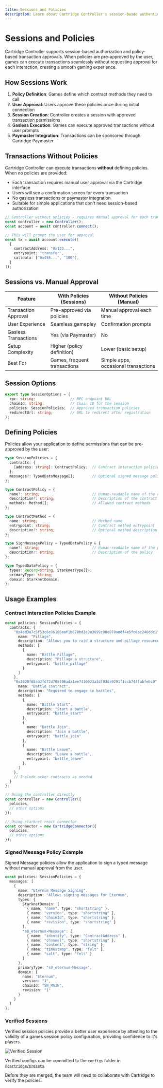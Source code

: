 ```yaml
---
title: Sessions and Policies
description: Learn about Cartridge Controller's session-based authentication and policy-based transaction approvals system.
---
```


# Sessions and Policies

Cartridge Controller supports session-based authorization and policy-based transaction approvals. When policies are pre-approved by the user, games can execute transactions seamlessly without requesting approval for each interaction, creating a smooth gaming experience.

## How Sessions Work

1. **Policy Definition**: Games define which contract methods they need to call
2. **User Approval**: Users approve these policies once during initial connection
3. **Session Creation**: Controller creates a session with approved transaction permissions
4. **Gasless Execution**: Games can execute approved transactions without user prompts
5. **Paymaster Integration**: Transactions can be sponsored through Cartridge Paymaster

## Transactions Without Policies

Cartridge Controller can execute transactions **without** defining policies. When no policies are provided:

- Each transaction requires manual user approval via the Cartridge interface
- Users will see a confirmation screen for every transaction
- No gasless transactions or paymaster integration
- Suitable for simple applications that don't need session-based authorization

```typescript
// Controller without policies - requires manual approval for each transaction
const controller = new Controller();
const account = await controller.connect();

// This will prompt the user for approval
const tx = await account.execute([
  {
    contractAddress: "0x123...",
    entrypoint: "transfer",
    calldata: ["0x456...", "100"],
  }
]);
```

## Sessions vs. Manual Approval

| Feature | With Policies (Sessions) | Without Policies (Manual) |
|---------|--------------------------|---------------------------|
| Transaction Approval | Pre-approved via policies | Manual approval each time |
| User Experience | Seamless gameplay | Confirmation prompts |
| Gasless Transactions | Yes (via Paymaster) | No |
| Setup Complexity | Higher (policy definition) | Lower (basic setup) |
| Best For | Games, frequent transactions | Simple apps, occasional transactions |

## Session Options

```typescript
export type SessionOptions = {
  rpc: string;                // RPC endpoint URL
  chainId: string;            // Chain ID for the session
  policies: SessionPolicies;  // Approved transaction policies
  redirectUrl: string;        // URL to redirect after registration
};
```

## Defining Policies

Policies allow your application to define permissions that can be pre-approved by the user:

```typescript
type SessionPolicies = {
  contracts: {
    [address: string]: ContractPolicy;  // Contract interaction policies
  };
  messages?: TypedDataMessage[];        // Optional signed message policies
};

type ContractPolicy = {
  name?: string;                        // Human-readable name of the contract
  description?: string;                 // Description of the contract
  methods: Method[];                    // Allowed contract methods
};

type ContractMethod = {
  name: string;                         // Method name
  entrypoint: string;                   // Contract method entrypoint
  description?: string;                 // Optional method description
};

type SignMessagePolicy = TypedDataPolicy & {
  name?: string;                        // Human-readable name of the policy
  description?: string;                 // Description of the policy
};

type TypedDataPolicy = {
  types: Record<string, StarknetType[]>;
  primaryType: string;
  domain: StarknetDomain;
};
```

## Usage Examples

### Contract Interaction Policies Example

```typescript
const policies: SessionPolicies = {
  contracts: {
    "0x4ed3a7c5f53c6e96186eaf1b670bd2e2a3699c08e070aedf4e5fc6ac246ddc1": {
      name: "Pillage",
      description: "Allows you to raid a structure and pillage resources",
      methods: [
        {
          name: "Battle Pillage",
          description: "Pillage a structure",
          entrypoint: "battle_pillage"
        }
      ]
    },
    "0x2620f65aa2fd72d705306ada1ee7410023a3df03da9291f1ccb744fabfebc0": {
      name: "Battle contract",
      description: "Required to engage in battles",
      methods: [
        {
          name: "Battle Start",
          description: "Start a battle",
          entrypoint: "battle_start"
        },
        {
          name: "Battle Join",
          description: "Join a battle",
          entrypoint: "battle_join"
        },
        {
          name: "Battle Leave",
          description: "Leave a battle",
          entrypoint: "battle_leave"
        },
      ]
    },
    // Include other contracts as needed
  }
};

// Using the controller directly
const controller = new Controller({
  policies,
  // other options
});

// Using starknet-react connector
const connector = new CartridgeConnector({
  policies,
  // other options
});
```

### Signed Message Policy Example

Signed Message policies allow the application to sign a typed message without manual approval from the user.

```typescript
const policies: SessionPolicies = {
  messages: [
    {
      name: "Eternum Message Signing",
      description: "Allows signing messages for Eternum",
      types: {
        StarknetDomain: [
          { name: "name", type: "shortstring" },
          { name: "version", type: "shortstring" },
          { name: "chainId", type: "shortstring" },
          { name: "revision", type: "shortstring" }
        ],
        "s0_eternum-Message": [
          { name: "identity", type: "ContractAddress" },
          { name: "channel", type: "shortstring" },
          { name: "content", type: "string" },
          { name: "timestamp", type: "felt" },
          { name: "salt", type: "felt" }
        ]
      },
      primaryType: "s0_eternum-Message",
      domain: {
        name: "Eternum",
        version: "1",
        chainId: "SN_MAIN",
        revision: "1"
      }
    }
  ]
};
```

### Verified Sessions


Verified session policies provide a better user experience by attesting to the validity of a games session policy configuration, providing confidence to it's players.

![Verified Session](/verified-session.svg)

Verified configs can be committed to the `configs` folder in [`@cartridge/presets`](https://github.com/cartridge-gg/presets/tree/main/configs).

Before they are merged, the team will need to collaborate with Cartridge to verify the policies.
